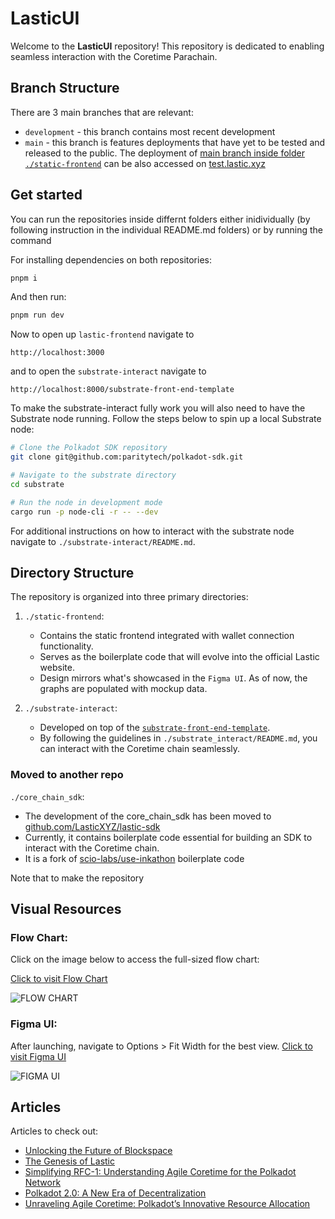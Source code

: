 # LasticUI

Welcome to the **LasticUI** repository! This repository is dedicated to enabling seamless interaction with the Coretime Parachain.

## Branch Structure
There are 3 main branches that are relevant: 
 - `development` - this branch contains most recent development
 - `main` - this branch is features deployments that have yet to be tested and released to the public. The deployment of [main branch inside folder `./static-frontend`](https://github.com/LasticXYZ/LasticUI/tree/main/static_frontend) can be also accessed on [test.lastic.xyz](https://test.lastic.xyz/)

## Get started
You can run the repositories inside differnt folders either inidividually (by following instruction in the individual README.md folders) or by running the command

For installing dependencies on both repositories:
```sh
pnpm i
```

And then run:
```sh
pnpm run dev
```

Now to open up `lastic-frontend` navigate to
```
http://localhost:3000
```

and to open the `substrate-interact` navigate to
```
http://localhost:8000/substrate-front-end-template
```

To make the substrate-interact fully work you will also need to have the Substrate node running. Follow the steps below to spin up a local Substrate node:

```sh
# Clone the Polkadot SDK repository
git clone git@github.com:paritytech/polkadot-sdk.git

# Navigate to the substrate directory
cd substrate

# Run the node in development mode
cargo run -p node-cli -r -- --dev
```

For additional instructions on how to interact with the substrate node navigate to `./substrate-interact/README.md`.


## Directory Structure

The repository is organized into three primary directories:

1. `./static-frontend`: 
   - Contains the static frontend integrated with wallet connection functionality.
   - Serves as the boilerplate code that will evolve into the official Lastic website.
   - Design mirrors what's showcased in the `Figma UI`. As of now, the graphs are populated with mockup data.

2. `./substrate-interact`: 
   - Developed on top of the [`substrate-front-end-template`](https://github.com/substrate-developer-hub/substrate-front-end-template.git).
   - By following the guidelines in `./substrate_interact/README.md`, you can interact with the Coretime chain seamlessly.

### Moved to another repo
 `./core_chain_sdk`: 
   - The development of the core_chain_sdk has been moved to [github.com/LasticXYZ/lastic-sdk](https://github.com/LasticXYZ/lastic-sdk)
   - Currently, it contains boilerplate code essential for building an SDK to interact with the Coretime chain.
   - It is a fork of [scio-labs/use-inkathon](https://github.com/scio-labs/use-inkathon) boilerplate code


Note that to make the repository 


## Visual Resources

### Flow Chart:

Click on the image below to access the full-sized flow chart:

[Click to visit Flow Chart](https://www.figma.com/file/aFn15lyvti5hqLJBNUDZlU/Lastic-Flow-Chart-%231?type=whiteboard&node-id=0%3A1&t=ZiWNv9gRsH68D5Km-1)

![FLOW CHART](https://github.com/LasticXYZ/LasticUI/assets/30662672/a08dd7b3-bc14-4d51-9689-75bac7895b26)
### Figma UI:

After launching, navigate to Options > Fit Width for the best view.
[Click to visit Figma UI](https://www.figma.com/embed?embed_host=share&url=https%3A%2F%2Fwww.figma.com%2Fproto%2FYzHexLzhb9Q4FPkM19cl1y%2FLastic%3Fpage-id%3D0%253A1%26type%3Ddesign%26node-id%3D203-897%26viewport%3D1012%252C165%252C0.06%26t%3DFBfVL9tIBH4OQJ1A-1%26scaling%3Dmin-zoom%26starting-point-node-id%3D203%253A897%26mode%3Ddesign)

![FIGMA UI](https://github.com/LasticXYZ/LasticUI/assets/30662672/442e1f73-8bd9-48a2-8139-1057ec2dddd1)

## Articles

Articles to check out: 
 - [Unlocking the Future of Blockspace](https://medium.com/lastic-marketplace/unlocking-the-future-of-blockspace-introducing-lastic-9036b9d6637)
 - [The Genesis of Lastic](https://medium.com/lastic-marketplace/the-genesis-of-lastic-a-coretime-marketplace-for-polkadot-75130e40306c)
 - [Simplifying RFC-1: Understanding Agile Coretime for the Polkadot Network](https://medium.com/lastic-marketplace/the-genesis-of-lastic-a-coretime-marketplace-for-polkadot-75130e40306c)
 - [Polkadot 2.0: A New Era of Decentralization](https://medium.com/lastic-marketplace/polkadot-2-0-a-new-era-of-decentralization-d5626a6e63e5)
 - [Unraveling Agile Coretime: Polkadot’s Innovative Resource Allocation](https://medium.com/lastic-marketplace/unraveling-agile-coretime-polkadots-innovative-resource-allocation-2c025d0daa59)
